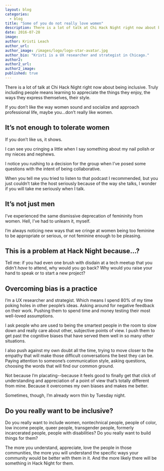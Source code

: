 ```yaml
---
layout: blog
categories: 
  - blog
title: "Some of you do not really love women"
description: There is a lot of talk at Chi Hack Night right now about being inclusive. Truly including people means learning to appreciate the things they enjoy, the ways they express themselves, their style. If you don’t like the way women sound and socialize and approach professional life, maybe you…don’t really like women."
date: 2016-07-28
image: 
author: Kristi Leach
author_url: 
author_image: /images/logo/logo-star-avatar.jpg
author_bio: "Kristi is a UX researcher and strategist in Chicago."
author2: 
author2_url: 
author2_image: 
published: true
---
```


There is a lot of talk at Chi Hack Night right now about being inclusive. Truly including people means learning to appreciate the things they enjoy, the ways they express themselves, their style. 

If you don’t like the way women sound and socialize and approach professional life, maybe you…don’t really like women.

## It’s not enough to tolerate women

If you don’t like us, it shows. 

I can see you cringing a little when I say something about my nail polish or my nieces and nephews. 

I notice you rushing to a decision for the group when I’ve posed some questions with the intent of being collaborative. 

When you tell me you tried to listen to that podcast I recommended, but you just couldn’t take the host seriously because of the way she talks, I wonder if you will take me seriously when I talk.

## It’s not just men

I’ve experienced the same dismissive deprecation of femininity from women. Hell, I’ve had to unlearn it, myself. 

I’m always noticing new ways that we cringe at women being too feminine to be appropriate or serious, or not feminine enough to be pleasing. 

## This is a problem at Hack Night because…?

Tell me: if you had even one brush with disdain at a tech meetup that you didn’t *have* to attend, why would you go back? Why would you raise your hand to speak or to start a new project?

## Overcoming bias is a practice

I’m a UX researcher and strategist. Which means I spend 80% of my time poking holes in other people’s ideas. Asking around for negative feedback on their work. Pushing them to spend time and money testing their most well-loved assumptions. 

I ask people who are used to being the smartest people in the room to slow down and really care about other, subjective points of view. I push them to get past the cognitive biases that have served them well in so many other situations. 

I also push against my own doubt all the time, trying to move closer to the empathy that will make those difficult conversations the best they can be. Paying attention to someone’s communication style, asking questions, choosing the words that will find our common ground. 

Not because I’m placating--because it feels good to finally get that click of understanding and appreciation of a point of view that’s totally different from mine. Because it overcomes my own biases and makes me better.

Sometimes, though, I’m already worn thin by Tuesday night.

## Do you really want to be inclusive?

Do you really want to include women, nontechnical people, people of color, low income people, queer people, transgender people, formerly incarcerated people, people with disabilities? Do you really want to build things for them? 

The more you understand, appreciate, love the people in those communities, the more you will understand the specific ways your community would be better with them in it. And the more likely there will be something in Hack Night for them.
